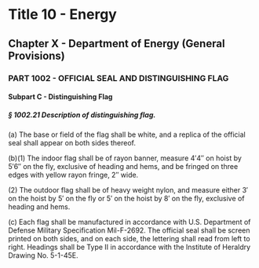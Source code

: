 
# Title 10 - Energy
## Chapter X - Department of Energy (General Provisions)
### PART 1002 - OFFICIAL SEAL AND DISTINGUISHING FLAG
#### Subpart C - Distinguishing Flag
##### § 1002.21 Description of distinguishing flag.

(a) The base or field of the flag shall be white, and a replica of the official seal shall appear on both sides thereof.

(b)(1) The indoor flag shall be of rayon banner, measure 4&#x2032;4&#x2033; on hoist by 5&#x2032;6&#x2033; on the fly, exclusive of heading and hems, and be fringed on three edges with yellow rayon fringe, 2&#x2033; wide.

(2) The outdoor flag shall be of heavy weight nylon, and measure either 3&#x2032; on the hoist by 5&#x2032; on the fly or 5&#x2032; on the hoist by 8&#x2032; on the fly, exclusive of heading and hems.

(c) Each flag shall be manufactured in accordance with U.S. Department of Defense Military Specification Mil-F-2692. The official seal shall be screen printed on both sides, and on each side, the lettering shall read from left to right. Headings shall be Type II in accordance with the Institute of Heraldry Drawing No. 5-1-45E.
